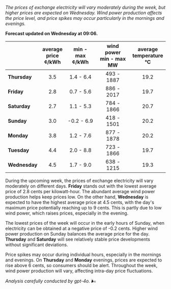 *The prices of exchange electricity will vary moderately during the week, but higher prices are expected on Wednesday. Wind power production affects the price level, and price spikes may occur particularly in the mornings and evenings.*

**Forecast updated on Wednesday at 09:06.**

|             | average<br>price<br>¢/kWh | min - max<br>¢/kWh | wind power<br>min - max<br>MW | average<br>temperature<br>°C |
|:------------|:----------------:|:----------------:|:-------------:|:-------------:|
| **Thursday** | 3.5              | 1.4 - 6.4        | 493 - 1887    | 19.2          |
| **Friday**| 2.8              | 0.7 - 5.6        | 886 - 2017    | 19.7          |
| **Saturday** | 2.7              | 1.1 - 5.3        | 784 - 1866    | 20.7          |
| **Sunday**| 3.0              | -0.2 - 6.9       | 418 - 1501    | 20.2          |
| **Monday**| 3.8              | 1.2 - 7.6        | 877 - 1878    | 20.2          |
| **Tuesday**  | 4.4              | 2.0 - 8.8        | 723 - 1866    | 19.7          |
| **Wednesday**| 4.5            | 1.7 - 9.0        | 638 - 1215    | 19.3          |

During the upcoming week, the prices of exchange electricity will vary moderately on different days. **Friday** stands out with the lowest average price of 2.8 cents per kilowatt-hour. The abundant average wind power production helps keep prices low. On the other hand, **Wednesday** is expected to have the highest average price at 4.5 cents, with the day's maximum price potentially reaching up to 9 cents. This is partly due to low wind power, which raises prices, especially in the evening.

The lowest prices of the week will occur in the early hours of Sunday, when electricity can be obtained at a negative price of -0.2 cents. Higher wind power production on Sunday balances the average price for the day. **Thursday** and **Saturday** will see relatively stable price developments without significant deviations.

Price spikes may occur during individual hours, especially in the mornings and evenings. On **Thursday** and **Monday** evenings, prices are expected to rise above 6 cents, so consumers should be alert. Throughout the week, wind power production will vary, affecting intra-day price fluctuations.

*Analysis carefully conducted by gpt-4o.* 🌬️

